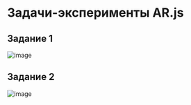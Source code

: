 # Задачи-эксперименты AR.js

## **Задание 1**
![image](https://github.com/user-attachments/assets/2c99f4bd-34dc-4521-bd7e-6bcdc75e1d2e)

## **Задание 2**
![image](https://github.com/user-attachments/assets/2c99f4bd-34dc-4521-bd7e-6bcdc75e1d2e)

